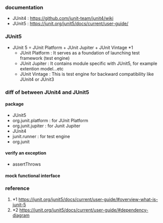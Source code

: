 ### documentation
 - JUnit4 : https://github.com/junit-team/junit4/wiki
 - JUnit5 : https://junit.org/junit5/docs/current/user-guide/

### JUnit5
 - JUnit 5 = JUnit Platform + JUnit Jupiter + JUnit Vintage *1
    - JUnit Platform : It serves as a foundation of launching test framework (test engine)
    - JUnit Jupiter : It contains module specific with JUnit5, for example extention model...etc
    - JUnit Vintage : This is test engine for backward compatibility like JUnit4 or JUnit3

### diff of between JUnit4 and JUnit5
#### package
- JUnit5
 - org.junit.platform : for JUnit Platform
 - org.junit.jupiter : for Junit Jupiter
- JUnit4
 - junit.runner : for test engine
 - org.junit

#### verify an exception
 - assertThrows
#### mock functional interface

### reference
1. *1 https://junit.org/junit5/docs/current/user-guide/#overview-what-is-junit-5
2. *2 https://junit.org/junit5/docs/current/user-guide/#dependency-diagram